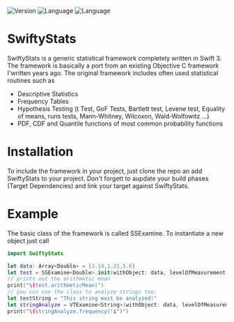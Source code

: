 ![Version](https://img.shields.io/badge/version-0.0.1-green.svg) ![Language](https://img.shields.io/badge/language-Swift_3-blue.svg) ![Language](https://img.shields.io/badge/platform-macos-red.svg)
# SwiftyStats
SwiftyStats is a generic statistical framework completely written in Swift 3. The framework is basically a port from an existing Objective C framework I'written years ago. The original framework includes often used statistical routines such as
- Descriptive Statistics
- Frequency Tables
- Hypothesis Testing (t Test, GoF Tests, Bartlett test, Levene test, Equality of means, runs tests, Mann-Whitney, Wilcoxon, Wald-Wolfowitz ...)
- PDF, CDF and Quantile functions of most common probability functions
# Installation
To include the framework in your project, just clone the repo an add SwiftyStats to your project. Don't forgett to aupdate your build phases (Target Dependencies) and link your target against SwiftyStats.
# Example
The basic class of the framework is called SSExamine. To instantiate a new object just call
```Swift
import SwiftyStats

let data: Array<Double> = [3.14,1.21,5.6]
let test = SSExamine<Double>.init(withObject: data, levelOfMeasurement: .interval, characterSet: nil)
// prints out the arithmetic mean
print("\(test.arithmeticMean)")
// you can use the class to analyze strings too:
let testString = "This string must be analyzed!"
let stringAnalyze = VTExamine<String>(withObject: data, levelOfMeasurement: .nominal, characterSet: CharacterSet.alphanumerics)
print("\(stringAnalyze.frequency("i")")
```
